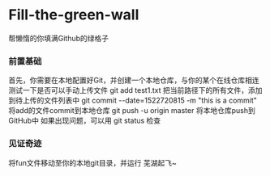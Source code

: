 # Fill-the-green-wall
帮懒惰的你填满Github的绿格子
### 前置基础
首先，你需要在本地配置好Git，并创建一个本地仓库，与你的某个在线仓库相连
测试一下是否可以手动上传文件
git add test1.txt 把当前路径下的所有文件，添加到待上传的文件列表中
git commit --date=1522720815 -m "this is a commit" 将add的文件commit到本地仓库
git push -u origin master 将本地仓库push到GitHub中
如果出现问题，可以用 git status 检查
### 见证奇迹
将fun文件移动至你的本地git目录，并运行
芜湖起飞~
